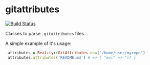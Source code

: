 # gitattributes

[![Build Status](https://secure.travis-ci.org/realityforge/gitattributes.png?branch=master)](http://travis-ci.org/realityforge/gitattributes)

Classes to parse `.gitattributes` files.

A simple example of it's usage:

```ruby
 attributes = Reality::GitAttributes.new('/home/user/myrepo')
 attributes.attributes('README.md') # => { "eol" => "lf }
```
